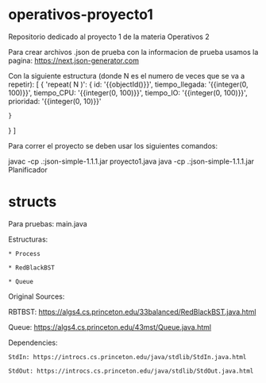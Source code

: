 # operativos-proyecto1
Repositorio dedicado al proyecto 1 de la materia Operativos 2


Para crear archivos .json de prueba con la informacion de prueba usamos la pagina: https://next.json-generator.com

Con la siguiente estructura (donde N es el numero de veces que se va a repetir):
[
  {
    'repeat( N )': {
      id: '{{objectId()}}',
      tiempo_llegada: '{{integer(0, 100)}}',
      tiempo_CPU: '{{integer(0, 100)}}',
      tiempo_IO: '{{integer(0, 100)}}',
      prioridad: '{{integer(0, 10)}}'

    }
  }
]

Para correr el proyecto se deben usar los siguientes comandos:

javac -cp .:json-simple-1.1.1.jar proyecto1.java
java -cp .:json-simple-1.1.1.jar Planificador <nombre archivo prueba>

# structs

Para pruebas: main.java

Estructuras:

    * Process

    * RedBlackBST

    * Queue


Original Sources: 

  RBTBST: https://algs4.cs.princeton.edu/33balanced/RedBlackBST.java.html

  Queue:  https://algs4.cs.princeton.edu/43mst/Queue.java.html

  Dependencies:

    StdIn: https://introcs.cs.princeton.edu/java/stdlib/StdIn.java.html

    StdOut: https://introcs.cs.princeton.edu/java/stdlib/StdOut.java.html
